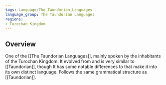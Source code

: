 ```yaml
---
tags: Language/The_Taundorian_Languages
language_group: The Taundorian Languages
regions:
- Turochan Kingdom
---
```

## Overview
One of the [[The Taundorian Languages]], mainly spoken by the inhabitants of the Turochan Kingdom. It evolved from and is very similar to [[Taundorian]], though It has some notable differences to  that make it into its own distinct language. Follows the same grammatical structure as [[Taundorian]].